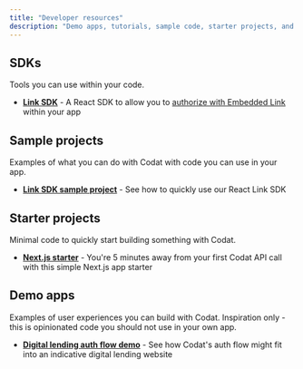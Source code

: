 ```yaml
---
title: "Developer resources"
description: "Demo apps, tutorials, sample code, starter projects, and other tools to help you build your Codat solution"
---
```


## SDKs

Tools you can use within your code.

- **[Link SDK](https://www.npmjs.com/package/@codat/link-sdk)** - A React SDK to allow you to [authorize with Embedded Link](/auth-flow/authorize-embedded-link) within your app

## Sample projects

Examples of what you can do with Codat with code you can use in your app.

- **[Link SDK sample project](https://github.com/codatio/link-sdk-sample-project)** - See how to quickly use our React Link SDK

## Starter projects

Minimal code to quickly start building something with Codat.

- **[Next.js starter](https://github.com/codatio/codat-nextjs-starter-project)** - You're 5 minutes away from your first Codat API call with this simple Next.js app starter

## Demo apps

Examples of user experiences you can build with Codat. Inspiration only - this is opinionated code you should not use in your own app.

- **[Digital lending auth flow demo](https://github.com/codatio/demo-auth-flow)** - See how Codat's auth flow might fit into an indicative digital lending website
